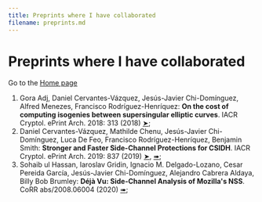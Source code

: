 ```yaml
---
title: Preprints where I have collaborated
filename: preprints.md
--- 
```


# Preprints where I have collaborated

Go to the [Home page](index.md)

1. Gora Adj, Daniel Cervantes-V&aacute;zquez, Jes&uacute;s-Javier Chi-Dom&iacute;nguez, Alfred Menezes, Francisco Rodr&iacute;guez-Henr&iacute;quez: **On the cost of computing isogenies between supersingular elliptic curves**. IACR Cryptol. ePrint Arch. 2018: 313 (2018) [&#x27A4;](https://eprint.iacr.org/2018/313);
2. Daniel Cervantes-V&aacute;zquez, Mathilde Chenu, Jes&uacute;s-Javier Chi-Dom&iacute;nguez, Luca De Feo, Francisco Rodr&iacute;guez-Henr&iacute;quez, Benjamin Smith: **Stronger and Faster Side-Channel Protections for CSIDH**. IACR Cryptol. ePrint Arch. 2019: 837 (2019) [&#x27A4;](https://eprint.iacr.org/2019/837), [&#x27A0;](https://arxiv.org/abs/1907.08704);
3. Sohaib ul Hassan, Iaroslav Gridin, Ignacio M. Delgado-Lozano, Cesar Pereida Garc&iacute;a, Jes&uacute;s-Javier Chi-Dom&iacute;nguez, Alejandro Cabrera Aldaya, Billy Bob Brumley: **D&eacute;j&agrave; Vu: Side-Channel Analysis of Mozilla's NSS**. CoRR abs/2008.06004 (2020) [&#x27A0;](https://arxiv.org/abs/2008.06004);
